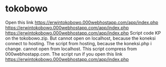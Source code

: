 # tokobowo
Open this link
https://erwintokobowo.000webhostapp.com/app/index.php 
https://erwintokobowo.000webhostapp.com/app/index.php 
https://erwintokobowo.000webhostapp.com/app/index.php 
Script code KP on the tokobowo.zip. But cannot open on localhost, because the koneksi connect to hosting.
The script from hosting, because the koneksi.php i change.
cannot open from localhost.
This script compress from 000webhostapp.com.
The script run if you open this link https://erwintokobowo.000webhostapp.com/app/index.php

